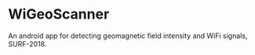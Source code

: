 # WiGeoScanner
An android app for detecting geomagnetic field intensity and WiFi signals, SURF-2018.
